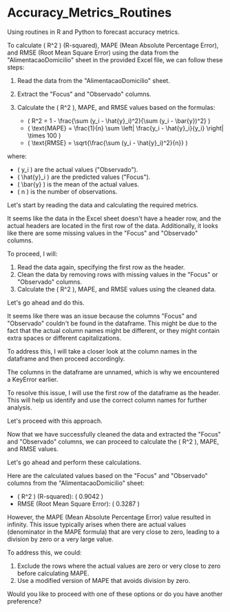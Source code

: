 # Accuracy_Metrics_Routines
Using routines in R and Python to forecast accuracy metrics.

To calculate \( R^2 \) (R-squared), MAPE (Mean Absolute Percentage Error), and RMSE (Root Mean Square Error) using the data from the "AlimentacaoDomicilio" sheet in the provided Excel file, we can follow these steps:

1. Read the data from the "AlimentacaoDomicilio" sheet.
2. Extract the "Focus" and "Observado" columns.
3. Calculate the \( R^2 \), MAPE, and RMSE values based on the formulas:

   - \( R^2 = 1 - \frac{\sum (y_i - \hat{y}_i)^2}{\sum (y_i - \bar{y})^2} \)
   - \( \text{MAPE} = \frac{1}{n} \sum \left| \frac{y_i - \hat{y}_i}{y_i} \right| \times 100 \)
   - \( \text{RMSE} = \sqrt{\frac{\sum (y_i - \hat{y}_i)^2}{n}} \)

where:
- \( y_i \) are the actual values ("Observado").
- \( \hat{y}_i \) are the predicted values ("Focus").
- \( \bar{y} \) is the mean of the actual values.
- \( n \) is the number of observations.

Let's start by reading the data and calculating the required metrics.

It seems like the data in the Excel sheet doesn't have a header row, and the actual headers are located in the first row of the data. Additionally, it looks like there are some missing values in the "Focus" and "Observado" columns.

To proceed, I will:
1. Read the data again, specifying the first row as the header.
2. Clean the data by removing rows with missing values in the "Focus" or "Observado" columns.
3. Calculate the \( R^2 \), MAPE, and RMSE values using the cleaned data.

Let's go ahead and do this.

It seems like there was an issue because the columns "Focus" and "Observado" couldn't be found in the dataframe. This might be due to the fact that the actual column names might be different, or they might contain extra spaces or different capitalizations.

To address this, I will take a closer look at the column names in the dataframe and then proceed accordingly.

The columns in the dataframe are unnamed, which is why we encountered a KeyError earlier. 

To resolve this issue, I will use the first row of the dataframe as the header. This will help us identify and use the correct column names for further analysis.

Let's proceed with this approach.

Now that we have successfully cleaned the data and extracted the "Focus" and "Observado" columns, we can proceed to calculate the \( R^2 \), MAPE, and RMSE values.

Let's go ahead and perform these calculations.

Here are the calculated values based on the "Focus" and "Observado" columns from the "AlimentacaoDomicilio" sheet:

- \( R^2 \) (R-squared): \( 0.9042 \)
- RMSE (Root Mean Square Error): \( 0.3287 \)

However, the MAPE (Mean Absolute Percentage Error) value resulted in infinity. This issue typically arises when there are actual values (denominator in the MAPE formula) that are very close to zero, leading to a division by zero or a very large value. 

To address this, we could:
1. Exclude the rows where the actual values are zero or very close to zero before calculating MAPE.
2. Use a modified version of MAPE that avoids division by zero.

Would you like to proceed with one of these options or do you have another preference?
